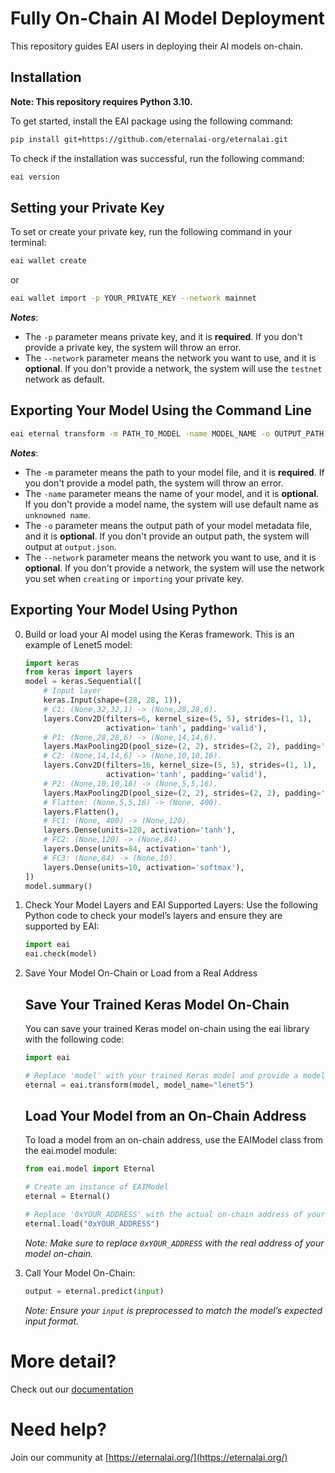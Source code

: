# Fully On-Chain AI Model Deployment

This repository guides EAI users in deploying their AI models on-chain.

## Installation
**Note: This repository requires Python 3.10.**

To get started, install the EAI package using the following command:

```bash
pip install git+https://github.com/eternalai-org/eternalai.git
```

To check if the installation was successful, run the following command:

```bash
eai version
```

## Setting your Private Key

To set or create your private key, run the following command in your terminal:

```bash
eai wallet create
```
or
```bash
eai wallet import -p YOUR_PRIVATE_KEY --network mainnet
```

***Notes***:
- The `-p` parameter means private key, and it is **required**. If you don't provide a private key, the system will throw an error.
- The `--network` parameter means the network you want to use, and it is **optional**. If you don't provide a network, the system will use the `testnet` network as default.

## Exporting Your Model Using the Command Line

```bash
eai eternal transform -m PATH_TO_MODEL -name MODEL_NAME -o OUTPUT_PATH --network NETWORK
```

***Notes***: 
- The `-m` parameter means the path to your model file, and it is **required**. If you don't provide a model path, the system will throw an error.
- The `-name` parameter means the name of your model, and it is **optional**. If you don't provide a model name, the system will use default name as ``unknowned name``.
- The `-o` parameter means the output path of your model metadata file, and it is **optional**. If you don't provide an output path, the system will output at ``output.json``.
- The `--network` parameter means the network you want to use, and it is **optional**. If you don't provide a network, the system will use the network you set when `creating` or `importing` your private key.

## Exporting Your Model Using Python

0. Build or load your AI model using the Keras framework. This is an example of Lenet5 model:
    ```python
    import keras
    from keras import layers
    model = keras.Sequential([
        # Input layer
        keras.Input(shape=(28, 28, 1)),
        # C1: (None,32,32,1) -> (None,28,28,6).
        layers.Conv2D(filters=6, kernel_size=(5, 5), strides=(1, 1),
                      activation='tanh', padding='valid'),
        # P1: (None,28,28,6) -> (None,14,14,6).
        layers.MaxPooling2D(pool_size=(2, 2), strides=(2, 2), padding='valid'),
        # C2: (None,14,14,6) -> (None,10,10,16).
        layers.Conv2D(filters=16, kernel_size=(5, 5), strides=(1, 1),
                      activation='tanh', padding='valid'),
        # P2: (None,10,10,16) -> (None,5,5,16).
        layers.MaxPooling2D(pool_size=(2, 2), strides=(2, 2), padding='valid'),
        # Flatten: (None,5,5,16) -> (None, 400).
        layers.Flatten(),
        # FC1: (None, 400) -> (None,120).
        layers.Dense(units=120, activation='tanh'),
        # FC2: (None,120) -> (None,84).
        layers.Dense(units=84, activation='tanh'),
        # FC3: (None,84) -> (None,10).
        layers.Dense(units=10, activation='softmax'),
    ])
    model.summary()
    ```

1. Check Your Model Layers and EAI Supported Layers:
    Use the following Python code to check your model’s layers and ensure they are supported by EAI:
    ```python
    import eai
    eai.check(model)
    ```

2. Save Your Model On-Chain or Load from a Real Address
    ## Save Your Trained Keras Model On-Chain
    You can save your trained Keras model on-chain using the eai library with the following code:
    ```python
    import eai

    # Replace 'model' with your trained Keras model and provide a model name
    eternal = eai.transform(model, model_name="lenet5")
    ``` 
    ## Load Your Model from an On-Chain Address
    To load a model from an on-chain address, use the EAIModel class from the eai.model module:
    ```python
    from eai.model import Eternal

    # Create an instance of EAIModel
    eternal = Eternal()

    # Replace '0xYOUR_ADDRESS' with the actual on-chain address of your model
    eternal.load("0xYOUR_ADDRESS")
    ```
    *Note: Make sure to replace `0xYOUR_ADDRESS` with the real address of your model on-chain.*
3. Call Your Model On-Chain:
    ```python
    output = eternal.predict(input)
    ```
    *Note: Ensure your `input` is preprocessed to match the model’s expected input format.*
    
# More detail?

Check out our [documentation](https://docs.eternalai.org/eternal-ai/eternals/what-are-eternals)

# Need help?

Join our community at [https://eternalai.org/](https://eternalai.org/)